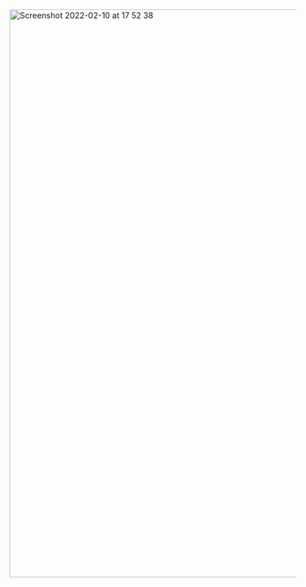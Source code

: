 <img width="997" alt="Screenshot 2022-02-10 at 17 52 38" src="https://user-images.githubusercontent.com/89366347/153371600-eb8270f2-ee69-41c0-8a79-6b995b7f0233.png">
